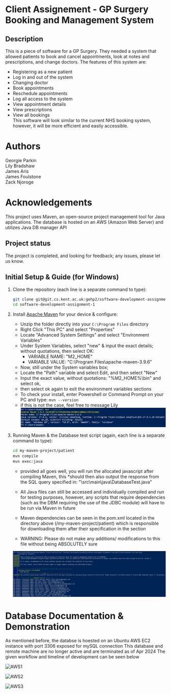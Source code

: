 # Client Assignement - GP Surgery Booking and Management System

## Description
This is a piece of software for a GP Surgery. They needed a system that allowed patients to book and cancel appointments, look at notes and prescriptions, and change doctors.
The features of this system are:
- Registering as a new patient
- Log in and out of the system
- Changing doctor
- Book appointments
- Reschedule appointments
- Log all access to the system
- View appointment details
- View prescriptions
- View all bookings <br>
This software will look similar to the current NHS booking system, however, it will be more efficient and easily accessible.

# Authors
Georgie Parkin <br>
Lily Bradshaw <br>
James Aris <br>
James Foulstone <br>
Zack Njoroge <br>

# Acknowledgements
This project uses Maven, an open-source project management tool for Java applications.
The database is hosted on an AWS (Amazon Web Server) and utilizes Java DB manager API

## Project status
The project is completed, and looking for feedback; any issues, please let us know.

## Initial Setup & Guide (for Windows)

1. Clone the repository (each line is a separate command to type):

    ```bash
    git clone git@git.cs.kent.ac.uk:gehp2/software-development-assignment-1.git
    cd software-development-assignment-1
    ```

2. Install [Apache Maven](https://dlcdn.apache.org/maven/maven-3/3.9.6/binaries/apache-maven-3.9.6-bin.zip) for your device & configure: 

    - Unzip the folder directly into your ```C:\Program Files``` directory
    - Right Click "This PC" and select "Properties"
    - Locate "Advanced System Settings" and select "Environment Variables"
    - Under System Variables, select "new" & input the exact details; without quotations, then select OK:
        - VARIABLE NAME: "M2_HOME"
        - VARIABLE VALUE: "C:\Program Files\apache-maven-3.9.6"
    - Now, still under the System variables box; 
    - Locate the "Path" variable and select Edit, and then select "New"
    - Input the exact value, without quotations: "%M2_HOME%\bin" and select ok, 
    - then select ok again to exit the environment variables sections
    - To check your install, enter Powershell or Command Prompt on your PC and type: ```mvn --version```
    - if this is not the case, feel free to message Lily
    ![mvn install check](image-1.png) 

3. Running Maven & the Database test script (again, each line is a separate command to type):

    ```bash
    cd my-maven-project/patient
    mvn compile
    mvn exec:java
    ```
    - provided all goes well, you will run the allocated javascript after compiling Maven, 
    this *should then also output the response from the SQL query specified in:
    "\src\main\java\DatabaseTest.java"

    - All Java files can still be accessed and individually compiled and run for testing purposes,
    however, any scripts that require dependencies (such as the DBM requiring the use of the JDBC module)
    will have to be run via Maven in future

    - Maven dependencies can be seen in the pom.xml located in the directory above (/my-maven-project/patient)
    which is responsible for downloading them after their specification in the <dependencies> section

    - WARNING: Please do not make any additions/ modifications to this file without being ABSOLUTELY sure

    ![mvn exec:java desired output](image-2.png)

# Database Documentation & Demonstration

As mentioned before, the databse is hoested on an Ubuntu AWS EC2 instance with port 3306 exposed for mySQL connection
This database and remote machine are no longer active and are terminated as of Apr 2024
The given workflow and timeline of development can be seen below

![AWS1](https://github.com/Original-Lily/MediCare/assets/87139613/f0237963-20b7-44f5-a4a5-65801b7c2491)

![AWS2](https://github.com/Original-Lily/MediCare/assets/87139613/6389c056-36d5-44af-ab57-47631edeb4a1)

![AWS3](https://github.com/Original-Lily/MediCare/assets/87139613/ca46a569-d935-4a1f-b29d-02a047097bf3)


